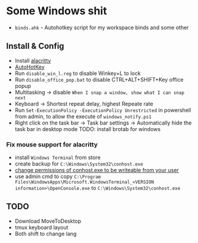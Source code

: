 # Some Windows shit
* `binds.ahk` - Autohotkey script for my workspace binds and some other

## Install & Config
* Install [alacritty](https://github.com/alacritty/alacritty/releases)
* [AutoHotKey](https://www.autohotkey.com/)
* Run `disable_win_l.reg` to disable Winkey+L to lock
* Run `disable_office_pop.bat` to disable CTRL+ALT+SHIFT+Key office popup
* Multitasking -> disable `When I snap a window, show what I can snap next`
* Keyboard -> Shortest repeat delay, highest Repeate rate
* Run `Set-ExecutionPolicy -ExecutionPolicy Unrestricted` in powershell from admin, to allow the execute of `windows_notify.ps1`
* Right click on the task bar -> Task bar settings -> Automatically hide the task bar in desktop mode
TODO: install brotab for windows

### Fix mouse support for alacritty
* install `Windows Terminal` from store
* create backup for `C:\Windows\System32\conhost.exe` 
* [change permissions of conhost.exe to be writeable from your user](https://github.com/microsoft/terminal/issues/1817)
* use admin cmd to copy `C:\Program Files\WindowsApps\Microsoft.WindowsTerminal_<VERSION information>\OpenConsole.exe` to `C:\Windows\System32\conhost.exe`


## TODO
* Download MoveToDesktop
* tmux keyboard layout
* Both shift to change lang

